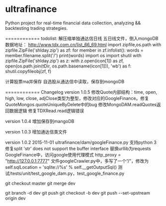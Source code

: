 ultrafinance
============
Python project for real-time financial data collection, analyzing && backtesting trading strategies.

============
todolist:
解压缩单独通达信日线 五日线文件，倒入mongoDB
数据地址： http://www.tdx.com.cn/list_66_69.html
import zipfile,os.path
with zipfile.ZipFile('shlday.zip') as zf:
    for member in zf.infolist():
        words = member.filename.split('/')
        print(words)
import os
import shutil
with zipfile.ZipFile('shlday.zip') as z:
    with z.open(icon[1]) as zf, open(os.path.join(tDir, os.path.basename(icon[1])), 'wb') as f:
        shutil.copyfileobj(zf, f)

计算股票ma并保存
自选股从通达信中读取，保存到mongoDB

============
Changelog
version 1.0.5
    修改Quote内部结构：time, open, high, low, close, adjClose类型为整型，修改对应的GoogleFinance。修复QuoteMongos.quoteUniqueByDelete中的bug
    修改MongoDAM.readQuotes返回数据逻辑
    修复TDXRead.read逻辑错误

version 1.0.4
    增加保存到mangoDB

version 1.0.3
    增加通达信类文件


version 1.0.2
2015-11-01
    ultrafinance/dam/googleFinance.py 支持python 3
    修复split 'str' does not support the buffer interface
    替换urllib为requests
    GoogleFinance中，访问google使用代理模式 http_proxy = "http://127.0.0.1:7777"
    文件googleCrawler.py中，多写了一个“/”，修改为self.sqlLocation = 'sqlite://%s' % self.__getOutputSql()
    测试/tests/unit/test_google_dam.py，test_google_finance.py


<!--
平时切换到dev分支开发
update git to master
-->
git checkout master
git merge dev
<!-- delete brach -->
git branch -d dev
git push
git checkout -b dev
git push --set-upstream origin dev
